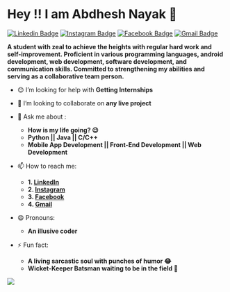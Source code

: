 # Hey !! I am Abdhesh Nayak 🤵

[![Linkedin Badge](https://img.shields.io/badge/-Abdhesh-blue?style=flat-square&logo=Linkedin&logoColor=white)](https://www.linkedin.com/in/abdhesh-nayak/)
[![Instagram Badge](https://img.shields.io/badge/-Abdhesh-orange?style=flat-square&logo=Instagram&logoColor=black)](https://www.instagram.com/abdheshnayak/)
[![Facebook Badge](https://img.shields.io/badge/-Abdhesh-blue?style=flat-square&logo=Facebook&logoColor=white)](https://www.facebook.com/er.abdhesh.nayak/)
[![Gmail Badge](https://img.shields.io/badge/-abdheshnayak@gmail.com-c14438?style=flat-square&logo=Gmail&logoColor=white)](mailto:abdheshnayak@gmail.com)


**A student with zeal to achieve the heights with regular hard work and self-improvement.
Proficient in various programming languages, android development, web development, software development, and communication skills.
Committed to strengthening my abilities and serving as a collaborative team person.**
<!--
- 🔭 I’m currently working on ...
- 🌱 I’m currently learning ...
-->
- 😊 I’m looking for help with **Getting Internships**
- 🤝 I’m looking to collaborate on **any live project**
- 💬 Ask me about :
     * **How is my life going? 😉**
     * **Python || Java || C/C++**
     * **Mobile App Development  || Front-End Development || Web Development**
- 📫 How to reach me:
     * **1. [LinkedIn](https://www.linkedin.com/in/abdhesh-nayak/)**
     * **2. [Instagram](https://www.instagram.com/abdheshnayak/)**
     * **3. [Facebook](https://www.facebook.com/er.abdhesh.nayak/)**
     * **4. [Gmail](mailto:abdheshnayak@gmail.com)**
- 😄 Pronouns:
     * **An illusive coder**

- ⚡ Fun fact:
     * **A living sarcastic soul with punches of humor 😂**
     * **Wicket-Keeper Batsman waiting to be in the field 🏏**

<img src="https://github-readme-stats.vercel.app/api?username=abdheshnayak&&show_icons=true&title_color=ffffff&icon_color=bb2acf&text_color=daf7dc&bg_color=191919">
